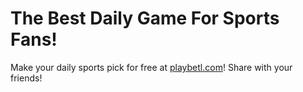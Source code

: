 # The Best Daily Game For Sports Fans!
Make your daily sports pick for free at [playbetl.com](playbetl.com)! Share with your friends!
